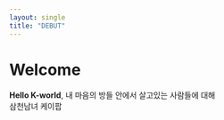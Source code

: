 ```yaml
---
layout: single
title: "DEBUT" 
--- 
```

# Welcome
**Hello K-world**, 내 마음의 방들 안에서 살고있는 사람들에 대해  
삼천남녀 케이팝
